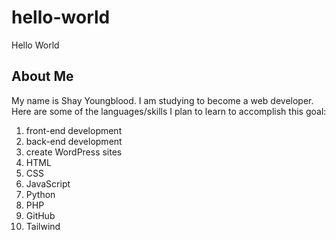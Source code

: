 # hello-world
Hello World

## About Me
My name is Shay Youngblood. I am studying to become a web developer. Here are some of the languages/skills I plan to learn to accomplish this goal:
1. front-end development
2. back-end development
3. create WordPress sites
4. HTML
5. CSS
6. JavaScript
7. Python
8. PHP
9. GitHub
10. Tailwind


